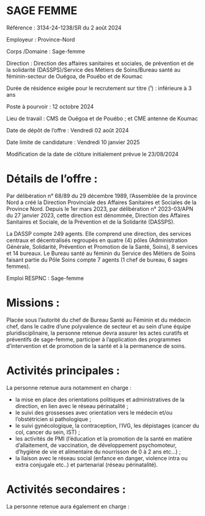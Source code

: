 # SAGE FEMME

Référence : 3134-24-1238/SR du 2 août 2024

Employeur : Province-Nord

Corps /Domaine : Sage-femme

Direction : Direction des affaires sanitaires et sociales, de prévention et de la solidarité (DASSPS)/Service des Métiers de Soins/Bureau santé au féminin-secteur de Ouégoa, de Pouébo et de Koumac

Durée de résidence exigée pour le recrutement sur titre (¹) : inférieure à 3 ans

Poste à pourvoir : 12 octobre 2024

Lieu de travail : CMS de Ouégoa et de Pouébo ; et CME antenne de Koumac

Date de dépôt de l’offre : Vendredi 02 août 2024

Date limite de candidature : Vendredi 10 janvier 2025

Modification de la date de clôture initialement prévue le 23/08/2024

# Détails de l’offre :

Par délibération n° 68/89 du 29 décembre 1989, l’Assemblée de la province Nord a créé la Direction Provinciale des Affaires Sanitaires et Sociales de la Province Nord. Depuis le 1er mars 2023, par délibération n° 2023-03/APN du 27 janvier 2023, cette direction est dénommée, Direction des Affaires Sanitaires et Sociale, de la Prévention et de la Solidarité (DASSPS).

La DASSP compte 249 agents. Elle comprend une direction, des services centraux et décentralisés regroupés en quatre (4) pôles (Administration Générale, Solidarité, Prévention et Promotion de la Santé, Soins), 8 services et 14 bureaux. Le Bureau santé au féminin du Service des Métiers de Soins faisant partie du Pôle Soins compte 7 agents (1 chef de bureau, 6 sages femmes).

Emploi RESPNC : Sage-femme

# Missions :

Placée sous l’autorité du chef de Bureau Santé au Féminin et du médecin chef, dans le cadre d’une polyvalence de secteur et au sein d’une équipe pluridisciplinaire, la personne retenue devra assurer les actes curatifs et préventifs de sage-femme, participer à l’application des programmes d’intervention et de promotion de la santé et à la permanence de soins.

# Activités principales :

La personne retenue aura notamment en charge :

- la mise en place des orientations politiques et administratives de la direction, en lien avec le réseau périnatalité ;
- le suivi des grossesses avec orientation vers le médecin et/ou l’obstétricien si pathologique ;
- le suivi gynécologique, la contraception, l’IVG, les dépistages (cancer du col, cancer du sein, IST) ;
- les activités de PMI (l’éducation et la promotion de la santé en matière d’allaitement, de vaccination, de développement psychomoteur, d’hygiène de vie et alimentaire du nourrisson de 0 à 2 ans etc…) ;
- la liaison avec le réseau social (enfance en danger, violence intra ou extra conjugale etc..) et partenarial (réseau périnatalité).

# Activités secondaires :

La personne retenue aura également en charge :